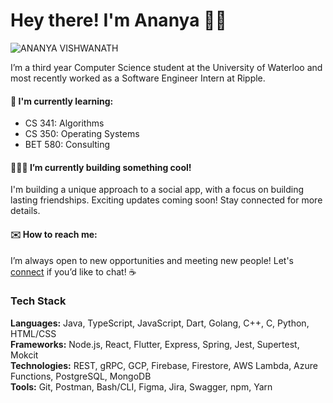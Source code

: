 # Hey there! I'm Ananya 👋🏽
![ANANYA VISHWANATH](https://github.com/ananyavishwanath/ananyavishwanath/assets/83526224/6b8eab70-11cc-4be3-b948-e58d1064e525)

I’m a third year Computer Science student at the University of Waterloo and most recently worked as a Software Engineer Intern at Ripple.

#### 📒 I'm currently learning: 
- CS 341: Algorithms
- CS 350: Operating Systems
- BET 580: Consulting

#### 👩🏽‍💻 I’m currently building something cool! 
I'm building a unique approach to a social app, with a focus on building lasting friendships. Exciting updates coming soon! Stay connected for more details.

#### ✉️ How to reach me: 
I’m always open to new opportunities and meeting new people! Let's [connect](https://www.linkedin.com/in/ananya-vishwanath/) if you’d like to chat! ☕️ 

### Tech Stack
**Languages:** Java, TypeScript, JavaScript, Dart, Golang, C++, C, Python, HTML/CSS <br>
**Frameworks:** Node.js, React, Flutter, Express, Spring, Jest, Supertest, Mokcit <br>
**Technologies:** REST, gRPC, GCP, Firebase, Firestore, AWS Lambda, Azure Functions, PostgreSQL, MongoDB <br>
**Tools:** Git, Postman, Bash/CLI, Figma, Jira, Swagger, npm, Yarn <br>
